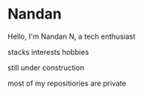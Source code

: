 # Nandan
Hello,
I'm Nandan N, a tech enthusiast 

stacks 
interests
hobbies

still under construction

most of my repositiories are private
